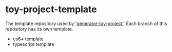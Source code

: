 # toy-project-template

The template repository used by ['generator-toy-project'](https://github.com/JaeYeopHan/generator-toy-project). Each branch of this repository has its own template.

- es6+ template
- typescript template
